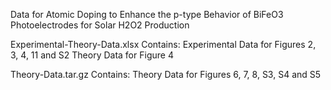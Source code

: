 Data for Atomic Doping to Enhance the p-type Behavior of BiFeO3 Photoelectrodes for Solar H2O2 Production

Experimental-Theory-Data.xlsx Contains:
  Experimental Data for Figures 2, 3, 4, 11 and S2
  Theory Data for Figure 4

Theory-Data.tar.gz Contains:
  Theory Data for Figures 6, 7, 8, S3, S4 and S5
